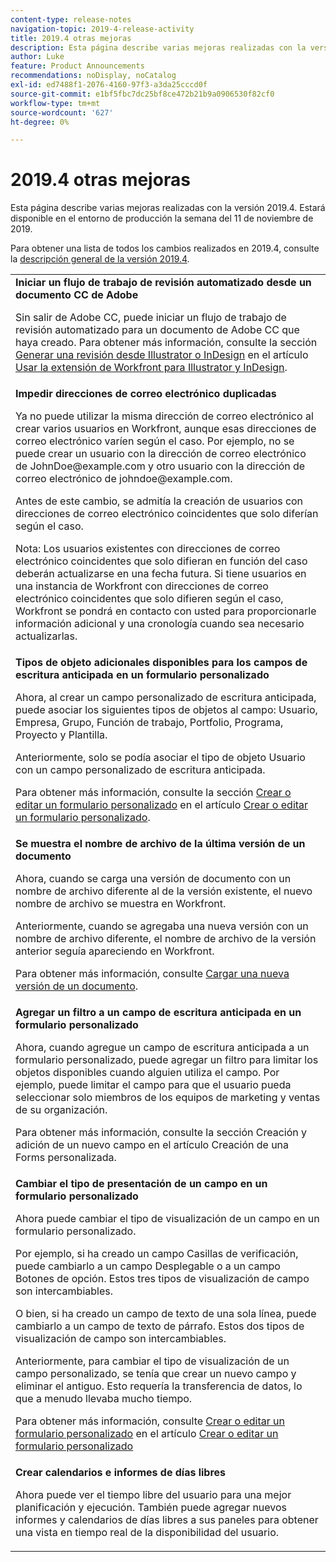 ```yaml
---
content-type: release-notes
navigation-topic: 2019-4-release-activity
title: 2019.4 otras mejoras
description: Esta página describe varias mejoras realizadas con la versión 2019.4. Estará disponible en el entorno de producción la semana del 11 de noviembre de 2019.
author: Luke
feature: Product Announcements
recommendations: noDisplay, noCatalog
exl-id: ed7488f1-2076-4160-97f3-a3da25cccd0f
source-git-commit: e1bf5fbc7dc25bf8ce472b21b9a0906530f82cf0
workflow-type: tm+mt
source-wordcount: '627'
ht-degree: 0%

---
```


# 2019.4 otras mejoras

Esta página describe varias mejoras realizadas con la versión 2019.4. Estará disponible en el entorno de producción la semana del 11 de noviembre de 2019.

Para obtener una lista de todos los cambios realizados en 2019.4, consulte la [descripción general de la versión 2019.4](../../../../product-announcements/product-releases/quarterly-release-archive/2019.4-release-activity/2019-4-release-activity-overview.md).

<table style="table-layout:auto"> 
 <col> 
 <tbody> 
  <tr> 
   <td> <strong>Iniciar un flujo de trabajo de revisión automatizado desde un documento CC de Adobe</strong> <p>Sin salir de Adobe CC, puede iniciar un flujo de trabajo de revisión automatizado para un documento de Adobe CC que haya creado. Para obtener más información, consulte la sección <a href="../../../../documents/workfront-for-adobe-creative-cloud/use-wf-adobe-cc.md#generate" class="MCXref xref" xrefformat="{para}">Generar una revisión desde Illustrator o InDesign</a> en el artículo <a href="../../../../documents/workfront-for-adobe-creative-cloud/use-wf-adobe-cc.md" class="MCXref xref" xrefformat="{para}">Usar la extensión de Workfront para Illustrator y InDesign</a>.</p> </td> 
  </tr> 
  <!--
   <tr data-mc-conditions="QuicksilverOrClassic.Draft mode"> 
    <td><strong>Workfront G Suite add-on</strong> <p>Now you can manage Workfront objects directly from Gmail, Google Calendar, and Google Drive.</p> <p>When you open a Workfront notification email, instantly view all information about the associated object and take actions, such as reviewing content or updating a status, without leaving your Inbox.</p> <p>When you open a non-Workfront email:</p> 
     <ul> 
      <li>Convert it into a task or issue.</li> 
      <li>Associate it with a project.</li> 
      <li>Assign it as a work item.</li> 
      <li>Add it to a work item as an update.</li> 
      <li>Upload its attachments to Workfront.</li> 
     </ul> <p>Manage Workfront objects without leaving G Suite:</p> 
     <ul> 
      <li>Post updates and replies to comments.</li> 
      <li>View and manage documents associated with a task or issue.</li> 
     </ul> <p>Access and work with object details:</p> 
     <ul> 
      <li>Read the description</li> 
      <li>View the parent object</li> 
      <li>Change the status</li> 
      <li>Access custom data</li> 
      <li>Mark it as complete.</li> 
     </ul> <p>And access your Workfront Home content, including tasks, issues, approvals, and access requests, without leaving G Suite.</p> <p>For more information, see <a href="../../../../workfront-integrations-and-apps/workfront-for-g-suite/workfront-for-gsuite.md" class="MCXref xref" xrefformat="{para}">Adobe Workfront for G Suite</a>.</p> </td> 
   </tr>
  --> 
  <tr> 
   <td> <strong>Impedir direcciones de correo electrónico duplicadas</strong> <p>Ya no puede utilizar la misma dirección de correo electrónico al crear varios usuarios en Workfront, aunque esas direcciones de correo electrónico varíen según el caso. Por ejemplo, no se puede crear un usuario con la dirección de correo electrónico de JohnDoe@example.com y otro usuario con la dirección de correo electrónico de johndoe@example.com. </p> <p>Antes de este cambio, se admitía la creación de usuarios con direcciones de correo electrónico coincidentes que solo diferían según el caso. </p> <p>Nota: Los usuarios existentes con direcciones de correo electrónico coincidentes que solo difieran en función del caso deberán actualizarse en una fecha futura. Si tiene usuarios en una instancia de Workfront con direcciones de correo electrónico coincidentes que solo difieren según el caso, Workfront se pondrá en contacto con usted para proporcionarle información adicional y una cronología cuando sea necesario actualizarlas.</p> </td> 
  </tr> 
  <tr> 
   <td> 
    <div> 
     <strong>Tipos de objeto adicionales disponibles para los campos de escritura anticipada en un formulario personalizado</strong> 
     <p>Ahora, al crear un campo personalizado de escritura anticipada, puede asociar los siguientes tipos de objetos al campo: Usuario, Empresa, Grupo, Función de trabajo, Portfolio, Programa, Proyecto y Plantilla.</p> 
     <p>Anteriormente, solo se podía asociar el tipo de objeto Usuario con un campo personalizado de escritura anticipada.</p> 
     <p>Para obtener más información, consulte la sección <a href="../../../../administration-and-setup/customize-workfront/create-manage-custom-forms/create-or-edit-a-custom-form.md#create" class="MCXref xref" xrefformat="{para}">Crear o editar un formulario personalizado</a> en el artículo <a href="../../../../administration-and-setup/customize-workfront/create-manage-custom-forms/create-or-edit-a-custom-form.md" class="MCXref xref" xrefformat="{para}">Crear o editar un formulario personalizado</a>.</p> 
    </div> </td> 
  </tr> 
  <tr> 
   <td> <strong>Se muestra el nombre de archivo de la última versión de un documento</strong> <p>Ahora, cuando se carga una versión de documento con un nombre de archivo diferente al de la versión existente, el nuevo nombre de archivo se muestra en Workfront.</p> <p>Anteriormente, cuando se agregaba una nueva versión con un nombre de archivo diferente, el nombre de archivo de la versión anterior seguía apareciendo en Workfront.</p> <p>Para obtener más información, consulte <a href="../../../../documents/managing-documents/upload-new-document-version.md" class="MCXref xref" xrefformat="{para}">Cargar una nueva versión de un documento</a>.</p> </td> 
  </tr> 
  <tr> 
   <td> <strong>Agregar un filtro a un campo de escritura anticipada en un formulario personalizado</strong> <p>Ahora, cuando agregue un campo de escritura anticipada a un formulario personalizado, puede agregar un filtro para limitar los objetos disponibles cuando alguien utiliza el campo. Por ejemplo, puede limitar el campo para que el usuario pueda seleccionar solo miembros de los equipos de marketing y ventas de su organización.</p> <p>Para obtener más información, consulte la sección Creación y adición de un nuevo campo en el artículo Creación de una Forms personalizada.</p> </td> 
  </tr> 
  <tr> 
   <td> 
    <div> 
     <strong>Cambiar el tipo de presentación de un campo en un formulario personalizado</strong> 
     <p>Ahora puede cambiar el tipo de visualización de un campo en un formulario personalizado.</p> 
     <p>Por ejemplo, si ha creado un campo Casillas de verificación, puede cambiarlo a un campo Desplegable o a un campo Botones de opción. Estos tres tipos de visualización de campo son intercambiables.</p> 
     <p>O bien, si ha creado un campo de texto de una sola línea, puede cambiarlo a un campo de texto de párrafo. Estos dos tipos de visualización de campo son intercambiables.</p> 
     <p>Anteriormente, para cambiar el tipo de visualización de un campo personalizado, se tenía que crear un nuevo campo y eliminar el antiguo. Esto requería la transferencia de datos, lo que a menudo llevaba mucho tiempo.</p> 
     <p>Para obtener más información, consulte <a href="../../../../administration-and-setup/customize-workfront/create-manage-custom-forms/create-or-edit-a-custom-form.md#create" class="MCXref xref" xrefformat="{para}">Crear o editar un formulario personalizado</a> en el artículo <a href="../../../../administration-and-setup/customize-workfront/create-manage-custom-forms/create-or-edit-a-custom-form.md" class="MCXref xref" xrefformat="{para}">Crear o editar un formulario personalizado</a></p> 
    </div> </td> 
  </tr> 
  <tr> 
   <td> 
    <div> 
     <strong>Crear calendarios e informes de días libres</strong> 
     <p>Ahora puede ver el tiempo libre del usuario para una mejor planificación y ejecución. También puede agregar nuevos informes y calendarios de días libres a sus paneles para obtener una vista en tiempo real de la disponibilidad del usuario.</p> 
    </div> </td> 
  </tr> 
 </tbody> 
</table>
